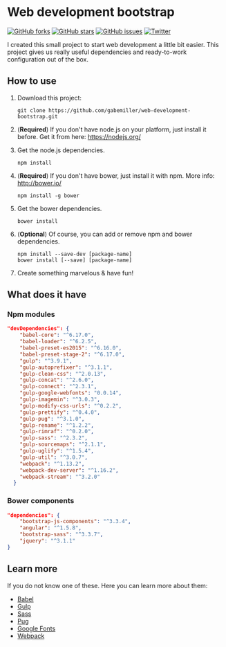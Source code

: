 # Web development bootstrap

[![GitHub forks](https://img.shields.io/github/forks/gabemiller/web-development-bootstrap.svg)](https://github.com/gabemiller/web-development-bootstrap/network) [![GitHub stars](https://img.shields.io/github/stars/gabemiller/web-development-bootstrap.svg)](https://github.com/gabemiller/web-development-bootstrap/stargazers) [![GitHub issues](https://img.shields.io/github/issues/gabemiller/web-development-bootstrap.svg)](https://github.com/gabemiller/web-development-bootstrap/issues) [![Twitter](https://img.shields.io/twitter/url/https/github.com/gabemiller/web-development-bootstrap.svg?style=social)](https://twitter.com/intent/tweet?text=Worth%20to%20check%3A&url=https%3A%2F%2Fgithub.com%2Fgabemiller%2Fweb-development-bootstrap)

I created this small project to start web development a little bit easier. 
This project gives us really useful dependencies and ready-to-work configuration out of the box.

## How to use

1. Download this project:

    ```shell
    git clone https://github.com/gabemiller/web-development-bootstrap.git
    ```
2. (**Required**) If you don't have node.js on your platform, just install it before.
Get it from here: https://nodejs.org/

3. Get the node.js dependencies.
    ```shell
    npm install 
    ```

4. (**Required**) If you don't have bower, just install it with npm.
More info: http://bower.io/
    ```shell
    npm install -g bower
    ```

5. Get the bower dependencies.
    ```shell
    bower install
    ```

6. (**Optional**) Of course, you can add or remove npm and bower dependencies.
    ```shell
    npm install --save-dev [package-name]
    bower install [--save] [package-name]
    ```
7. Create something marvelous & have fun!

## What does it have

### Npm modules

```json
"devDependencies": {
    "babel-core": "^6.17.0",
    "babel-loader": "^6.2.5",
    "babel-preset-es2015": "^6.16.0",
    "babel-preset-stage-2": "^6.17.0",
    "gulp": "^3.9.1",
    "gulp-autoprefixer": "^3.1.1",
    "gulp-clean-css": "^2.0.13",
    "gulp-concat": "^2.6.0",
    "gulp-connect": "^2.3.1",
    "gulp-google-webfonts": "0.0.14",
    "gulp-imagemin": "^3.0.3",
    "gulp-modify-css-urls": "^0.2.2",
    "gulp-prettify": "^0.4.0",
    "gulp-pug": "^3.1.0",
    "gulp-rename": "^1.2.2",
    "gulp-rimraf": "^0.2.0",
    "gulp-sass": "^2.3.2",
    "gulp-sourcemaps": "^2.1.1",
    "gulp-uglify": "^1.5.4",
    "gulp-util": "^3.0.7",
    "webpack": "^1.13.2",
    "webpack-dev-server": "^1.16.2",
    "webpack-stream": "^3.2.0"
  }
```

### Bower components
```json
"dependencies": {
    "bootstrap-js-components": "^3.3.4",
    "angular": "^1.5.8",
    "bootstrap-sass": "^3.3.7",
    "jquery": "^3.1.1"
}
```

## Learn more

If you do not know one of these. Here you can learn more about them:

- [Babel](https://babeljs.io/)
- [Gulp](http://gulpjs.com/)
- [Sass](http://sass-lang.com/)
- [Pug](https://pugjs.org)
- [Google Fonts](https://fonts.google.com/)
- [Webpack](https://webpack.github.io/)
